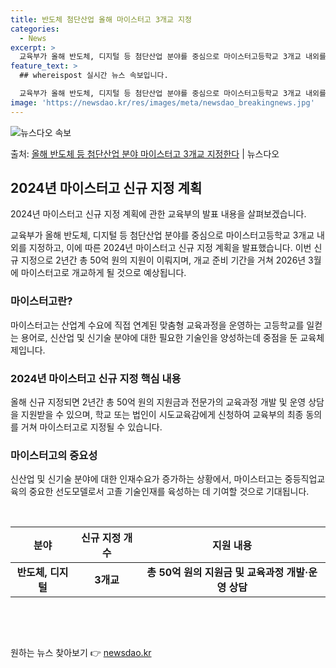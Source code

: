 ```yaml
---
title: 반도체 첨단산업 올해 마이스터고 3개교 지정
categories:
  - News
excerpt: >
  교육부가 올해 반도체, 디지털 등 첨단산업 분야를 중심으로 마이스터고등학교 3개교 내외를 지정한다. 교육부는…
feature_text: >
  ## whereispost 실시간 뉴스 속보입니다.

  교육부가 올해 반도체, 디지털 등 첨단산업 분야를 중심으로 마이스터고등학교 3개교 내외를 지정한다. 교육부는…
image: 'https://newsdao.kr/res/images/meta/newsdao_breakingnews.jpg'
---
```


![뉴스다오 속보](https://newsdao.kr/res/images/meta/newsdao_breakingnews.jpg)

<p>출처: <a href="https://newsdao.kr/3621" rel="dofollow">올해 반도체 등 첨단산업 분야 마이스터고 3개교 지정한다</a> | 뉴스다오</p>

<h2 data-ke-size="size26">2024년 마이스터고 신규 지정 계획</h2>

2024년 마이스터고 신규 지정 계획에 관한 교육부의 발표 내용을 살펴보겠습니다.

<p data-ke-size="size16">교육부가 올해 반도체, 디지털 등 첨단산업 분야를 중심으로 마이스터고등학교 3개교 내외를 지정하고, 이에 따른 2024년 마이스터고 신규 지정 계획을 발표했습니다. 이번 신규 지정으로 2년간 총 50억 원의 지원이 이뤄지며, 개교 준비 기간을 거쳐 2026년 3월에 마이스터고로 개교하게 될 것으로 예상됩니다.</p>

<h3>마이스터고란?</h3>

<p data-ke-size="size16">마이스터고는 산업계 수요에 직접 연계된 맞춤형 교육과정을 운영하는 고등학교를 일컫는 용어로, 신산업 및 신기술 분야에 대한 필요한 기술인을 양성하는데 중점을 둔 교육체제입니다.</p>

<h3>2024년 마이스터고 신규 지정 핵심 내용</h3>

<p data-ke-size="size16">올해 신규 지정되면 2년간 총 50억 원의 지원금과 전문가의 교육과정 개발 및 운영 상담을 지원받을 수 있으며, 학교 또는 법인이 시도교육감에게 신청하여 교육부의 최종 동의를 거쳐 마이스터고로 지정될 수 있습니다.</p>

<h3>마이스터고의 중요성</h3>

<p data-ke-size="size16">신산업 및 신기술 분야에 대한 인재수요가 증가하는 상황에서, 마이스터고는 중등직업교육의 중요한 선도모델로서 고졸 기술인재를 육성하는 데 기여할 것으로 기대됩니다.</p>

<p data-ke-size="size16">&nbsp;</p>
<table>
<thead>
<tr>
<th style="text-align: center;">분야</th>
<th style="text-align: center;">신규 지정 개수</th>
<th style="text-align: center;">지원 내용</th>
</tr>
</thead>
<tbody>
<tr>
<td style="text-align: center;"><b>반도체, 디지털</b></td>
<td style="text-align: center;"><b>3개교</b></td>
<td style="text-align: center;"><b>총 50억 원의 지원금 및 교육과정 개발·운영 상담</b></td>
</tr>
</tbody>
</table>
<p data-ke-size="size16">&nbsp;</p>
<p data-ke-size="size16">&nbsp;</p> 

원하는 뉴스 찾아보기 👉 <a href="https://newsdao.kr" rel="dofollow">newsdao.kr</a>


